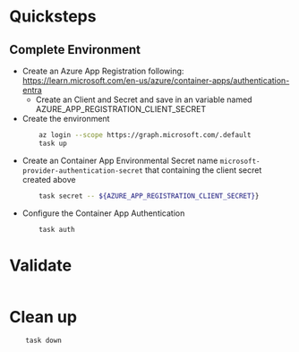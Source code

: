# Quicksteps
## Complete Environment
* Create an Azure App Registration following: https://learn.microsoft.com/en-us/azure/container-apps/authentication-entra
    * Create an Client and Secret and save in an variable named AZURE_APP_REGISTRATION_CLIENT_SECRET
* Create the environment
    ```bash
        az login --scope https://graph.microsoft.com/.default
        task up
    ```
* Create an Container App Environmental Secret name `microsoft-provider-authentication-secret` that containing the client secret created above
    ```bash
        task secret -- ${AZURE_APP_REGISTRATION_CLIENT_SECRET}}
    ```
* Configure the Container App Authentication
    ```bash
        task auth
    ```
# Validate 
```bash

```

# Clean up
```bash
    task down
```
